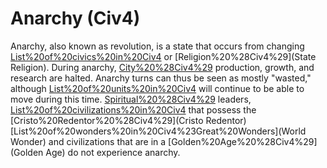 # Anarchy (Civ4)

Anarchy, also known as revolution, is a state that occurs from changing [List%20of%20civics%20in%20Civ4](civics) or [Religion%20%28Civ4%29](State Religion). During anarchy, [City%20%28Civ4%29](city) production, growth, and research are halted. Anarchy turns can thus be seen as mostly "wasted," although [List%20of%20units%20in%20Civ4](units) will continue to be able to move during this time. [Spiritual%20%28Civ4%29](Spiritual) leaders, [List%20of%20civilizations%20in%20Civ4](civilizations) that possess the [Cristo%20Redentor%20%28Civ4%29](Cristo Redentor) [List%20of%20wonders%20in%20Civ4%23Great%20Wonders](World Wonder) and civilizations that are in a [Golden%20Age%20%28Civ4%29](Golden Age) do not experience anarchy.